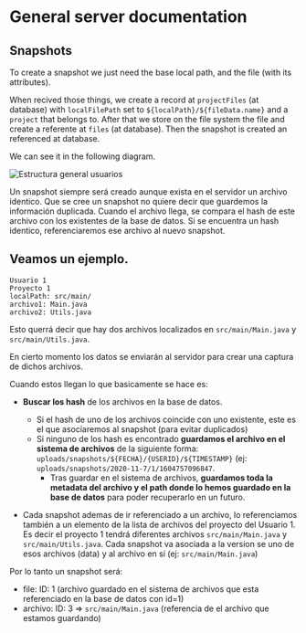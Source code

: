 # General server documentation

## Snapshots
 
To create a snapshot we just need the base local path, and the file (with its attributes). 

When recived those things, we create a record at `projectFiles` (at database) with `localFilePath` set to ```${localPath}/${fileData.name}``` and a `project` that belongs to. After that we store on the file system the file and create a referente at `files` (at database). Then the snapshot is created an referenced at database.

We can see it in the following diagram.

![Estructura general usuarios](https://github.com/nullxx/EclipseTracker/blob/master/wiki/assets/images/db.png?raw=1)


Un snapshot siempre será creado aunque exista en el servidor un archivo identico. Que se cree un snapshot no quiere decir que guardemos la información duplicada. Cuando el archivo llega, se compara el hash de este archivo con los existentes de la base de datos. Si se encuentra un hash identico, referenciaremos ese archivo al nuevo snapshot.

Veamos un ejemplo.
-----
```
Usuario 1
Proyecto 1
localPath: src/main/
archivo1: Main.java
archivo2: Utils.java
```
Esto querrá decir que hay dos archivos localizados en `src/main/Main.java` y `src/main/Utils.java`.

En cierto momento los datos se enviarán al servidor para crear una captura de dichos archivos.

Cuando estos llegan lo que basicamente se hace es:


* **Buscar los hash** de los archivos en la base de datos.
    * Si el hash de uno de los archivos coincide con uno existente, este es el que asociaremos al snapshot (para evitar duplicados)
    * Si ninguno de los hash es encontrado **guardamos el archivo en el sistema de archivos** de la siguiente forma: `uploads/snapshots/${FECHA}/{USERID}/${TIMESTAMP}` (ej: `uploads/snapshots/2020-11-7/1/1604757096847`.
        * Tras guardar en el sistema de archivos, **guardamos toda la metadata del archivo y el path donde lo hemos guardado en la base de datos** para poder recuperarlo en un futuro.

* Cada snapshot ademas de ir referenciado a un archivo, lo referenciamos también a un elemento de la lista de archivos del proyecto del Usuario 1. Es decir el proyecto 1 tendrá diferentes archivos `src/main/Main.java` y `src/main/Utils.java`. Cada snapshot va asociada a la version se uno de esos archivos (data) y al archivo en sí (ej: `src/main/Main.java`)

Por lo tanto un snapshot será:

* file: ID: 1 (archivo guardado en el sistema de archivos que esta referenciado en la base de datos con id=1)
* archivo: ID: 3 => `src/main/Main.java` (referencia de el archivo que estamos guardando)
